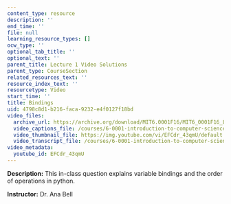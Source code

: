 ```yaml
---
content_type: resource
description: ''
end_time: ''
file: null
learning_resource_types: []
ocw_type: ''
optional_tab_title: ''
optional_text: ''
parent_title: Lecture 1 Video Solutions
parent_type: CourseSection
related_resources_text: ''
resource_index_text: ''
resourcetype: Video
start_time: ''
title: Bindings
uid: 4798c8d1-b216-faca-9232-e4f0127f18bd
video_files:
  archive_url: https://archive.org/download/MIT6.0001F16/MIT6_0001F16_Lecture_01_exercise_03_300k.mp4
  video_captions_file: /courses/6-0001-introduction-to-computer-science-and-programming-in-python-fall-2016/8bb0a13a468752d3963e733821818f08_EFCdr_43qmU.vtt
  video_thumbnail_file: https://img.youtube.com/vi/EFCdr_43qmU/default.jpg
  video_transcript_file: /courses/6-0001-introduction-to-computer-science-and-programming-in-python-fall-2016/81bd275feb131d9db3db395bb2798aa4_EFCdr_43qmU.pdf
video_metadata:
  youtube_id: EFCdr_43qmU
---
```


**Description:** This in-class question explains variable bindings and the order of operations in python.

**Instructor:** Dr. Ana Bell